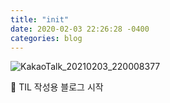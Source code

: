 ```yaml
---
title: "init"
date: 2020-02-03 22:26:28 -0400
categories: blog
---
```


![KakaoTalk_20210203_220008377](https://user-images.githubusercontent.com/67692759/106752161-75dfc600-666d-11eb-8edb-0a20f205df3c.gif)

📒 TIL 작성용 블로그 시작
